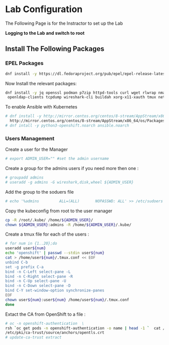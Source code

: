 # Lab Configuration

The Following Page is for the Instractor to set up the Lab

**Logging to the Lab and switch to root**

## Install The Following Packages

### EPEL Packages
```bash
dnf install -y https://dl.fedoraproject.org/pub/epel/epel-release-latest-8.noarch.rpm
```

Now Install the relevant packages:
```bash
dnf install -y jq openssl podman p7zip httpd-tools curl wget rlwrap nmap telnet ftp tftp\
 openldap-clients tcpdump wireshark-cli buildah xorg-x11-xauth tmux net-tools nfs-utils skopeo make 
```

To enable Ansible with Kubernetes
```bash
# dnf install -y http://mirror.centos.org/centos/8-stream/AppStream/x86_64/os/Packages/ansible-core-2.12.2-3.el8.x86_64.rpm \
  http://mirror.centos.org/centos/8-stream/AppStream/x86_64/os/Packages/python38-resolvelib-0.5.4-5.el8.noarch.rpm
# dnf intall -y python3-openshift.noarch ansible.noarch
```

### Users Management

Create a user for the Manager

```bash
# export ADMIN_USER="" #set the admin username
```

Create a group for the admins users if you need more then one :
```bash
# groupadd admins
# useradd -g admins -G wireshark,disk,wheel ${ADMIN_USER}
```

Add the group to the soduers file
```bash
# echo '%admins         ALL=(ALL)       NOPASSWD: ALL' >> /etc/sudoers
```

Copy the kubeconfig from root to the user manager
```bash
cp -R /root/.kube/ /home/${ADMIN_USER}/
chown ${ADMIN_USER}:admins -R /home/${ADMIN_USER}/.kube/
```

Create a tmux file for each of the users :

```bash
# for num in {1..20};do
useradd user${num}
echo 'openshift' | passwd --stdin user${num} 
cat > /home/user${num}/.tmux.conf << EOF
unbind C-b
set -g prefix C-a
bind -n C-Left select-pane -L
bind -n C-Right select-pane -R
bind -n C-Up select-pane -U
bind -n C-Down select-pane -D
bind C-Y set-window-option synchronize-panes
EOF
chown user${num}:user${num} /home/user${num}/.tmux.conf
done
```

Extact the CA from OpenShift to a file :

```bash
# oc -n openshift-authentication  \
rsh `oc get pods -n openshift-authentication -o name | head -1 `  cat /run/secrets/kubernetes.io/serviceaccount/ca.crt > \
/etc/pki/ca-trust/source/anchors/opentls.crt
# update-ca-trust extract
```

